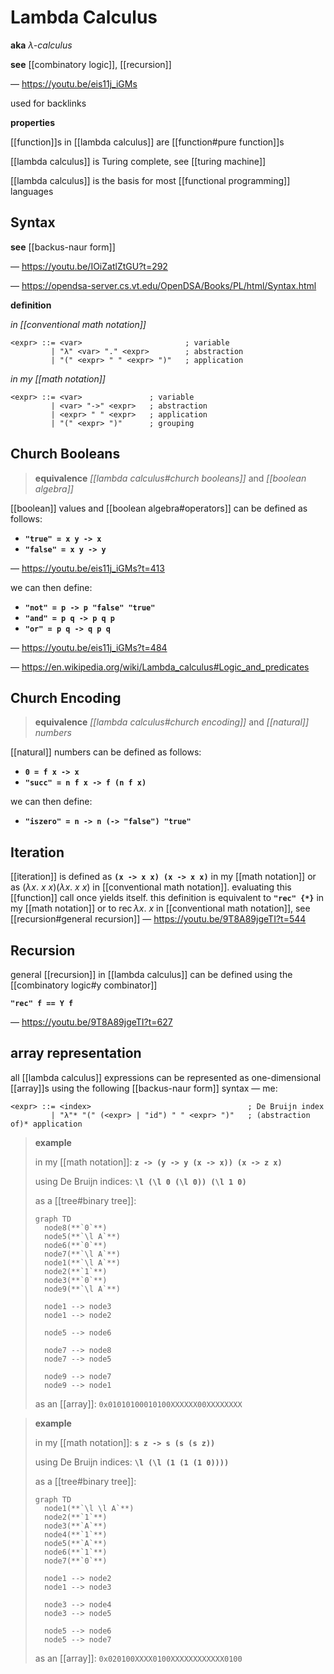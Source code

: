 # Lambda Calculus

**aka** _&lambda;-calculus_

**see** [[combinatory logic]], [[recursion]]

&mdash; <https://youtu.be/eis11j_iGMs>

used for backlinks

**properties**

[[function]]s in [[lambda calculus]] are [[function#pure function]]s

[[lambda calculus]] is Turing complete, see [[turing machine]]

[[lambda calculus]] is the basis for most [[functional programming]] languages

## Syntax

**see** [[backus-naur form]]

&mdash; <https://youtu.be/IOiZatlZtGU?t=292>

&mdash; <https://opendsa-server.cs.vt.edu/OpenDSA/Books/PL/html/Syntax.html>

**definition**

_in [[conventional math notation]]_

```bnf
<expr> ::= <var>                       ; variable
         | "λ" <var> "." <expr>        ; abstraction
         | "(" <expr> " " <expr> ")"   ; application
```

_in my [[math notation]]_

```bnf
<expr> ::= <var>               ; variable
         | <var> "->" <expr>   ; abstraction
         | <expr> " " <expr>   ; application
         | "(" <expr> ")"      ; grouping
```

## Church Booleans

> **equivalence** _[[lambda calculus#church booleans]]_ and _[[boolean algebra]]_

[[boolean]] values and [[boolean algebra#operators]] can be defined as follows:

- **`"true" = x y -> x`**
- **`"false" = x y -> y`**

&mdash; <https://youtu.be/eis11j_iGMs?t=413>

we can then define:

- **`"not" = p -> p "false" "true"`**
- **`"and" = p q -> p q p`**
- **`"or" = p q -> q p q`**

&mdash; <https://youtu.be/eis11j_iGMs?t=484>

&mdash; <https://en.wikipedia.org/wiki/Lambda_calculus#Logic_and_predicates>

## Church Encoding

> **equivalence** _[[lambda calculus#church encoding]]_ and _[[natural]] numbers_

[[natural]] numbers can be defined as follows:

- **`0 = f x -> x`**
- **`"succ" = n f x -> f (n f x)`**

we can then define:

- **`"iszero" = n -> n (-> "false") "true"`**

## Iteration

[[iteration]] is defined as **`(x -> x x) (x -> x x)`** in my [[math notation]] or as $(\lambda x.\ x\ x) (\lambda x.\ x\ x)$ in [[conventional math notation]]. evaluating this [[function]] call once yields itself. this definition is equivalent to **`"rec" {*}`** in my [[math notation]] or to $\operatorname{rec} \lambda x.\ x$ in [[conventional math notation]], see [[recursion#general recursion]] &mdash; <https://youtu.be/9T8A89jgeTI?t=544>

## Recursion

general [[recursion]] in [[lambda calculus]] can be defined using the [[combinatory logic#y combinator]]

**`"rec" f == Y f`**

&mdash; <https://youtu.be/9T8A89jgeTI?t=627>

## array representation

all [[lambda calculus]] expressions can be represented as one-dimensional [[array]]s using the following [[backus-naur form]] syntax &mdash; me:

```bnf
<expr> ::= <index>                                   ; De Bruijn index
         | "λ"* "(" (<expr> | "id") " " <expr> ")"   ; (abstraction of)* application
```

> **example**
>
> in my [[math notation]]: **`z -> (y -> y (x -> x)) (x -> z x)`**
>
> using De Bruijn indices: **`\l (\l 0 (\l 0)) (\l 1 0)`**
>
> as a [[tree#binary tree]]:
>
> ```mermaid
> graph TD
>   node8(**`0`**)
>   node5(**`\l A`**)
>   node6(**`0`**)
>   node7(**`\l A`**)
>   node1(**`\l A`**)
>   node2(**`1`**)
>   node3(**`0`**)
>   node9(**`\l A`**)
>
>   node1 --> node3
>   node1 --> node2
>
>   node5 --> node6
>
>   node7 --> node8
>   node7 --> node5
>
>   node9 --> node7
>   node9 --> node1
> ```
>
> as an [[array]]: `0x01010100010100XXXXXX00XXXXXXXX`

> **example**
>
> in my [[math notation]]: **`s z -> s (s (s z))`**
>
> using De Bruijn indices: **`\l (\l (1 (1 (1 0))))`**
>
> as a [[tree#binary tree]]:
>
> ```mermaid
> graph TD
>   node1(**`\l \l A`**)
>   node2(**`1`**)
>   node3(**`A`**)
>   node4(**`1`**)
>   node5(**`A`**)
>   node6(**`1`**)
>   node7(**`0`**)
>
>   node1 --> node2
>   node1 --> node3
>
>   node3 --> node4
>   node3 --> node5
>
>   node5 --> node6
>   node5 --> node7
> ```
>
> as an [[array]]: `0x020100XXXX0100XXXXXXXXXXXX0100`
